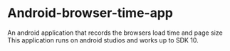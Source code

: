 # Android-browser-time-app
An android application that records the browsers load time and page size
This application runs on android studios and works up to SDK 10.

